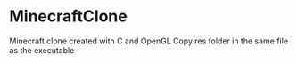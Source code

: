 # MinecraftClone
Minecraft clone created with C and OpenGL
Copy res folder in the same file as the executable
